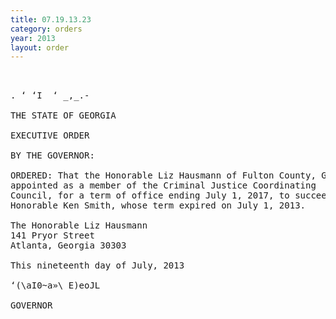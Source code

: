 ```yaml
---
title: 07.19.13.23
category: orders
year: 2013
layout: order
---
```


<pre> 

. ‘ ‘I  ‘ _,_.-

THE STATE OF GEORGIA

EXECUTIVE ORDER

BY THE GOVERNOR:

ORDERED: That the Honorable Liz Hausmann of Fulton County, Georgia, is
appointed as a member of the Criminal Justice Coordinating
Council, for a term of office ending July 1, 2017, to succeed the
Honorable Ken Smith, whose term expired on July 1, 2013.

The Honorable Liz Hausmann
141 Pryor Street
Atlanta, Georgia 30303

This nineteenth day of July, 2013

‘(\aI0~a»\ E)eoJL

GOVERNOR

</pre>
